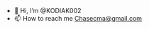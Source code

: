 - 👋 Hi, I’m @KODIAK002
- 📫 How to reach me Chasecma@gmail.com
<!---
KODIAK002/KODIAK002 is a ✨ special ✨ repository because its `README.md` (this file) appears on your GitHub profile.
You can click the Preview link to take a look at your changes.
--->
